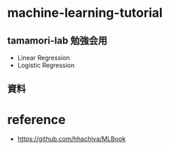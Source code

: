 # machine-learning-tutorial

## tamamori-lab 勉強会用
- Linear Regression
- Logistic Regression

## 資料

# reference
- https://github.com/hhachiya/MLBook
